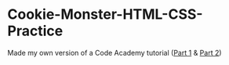 # Cookie-Monster-HTML-CSS-Practice
Made my own version of a Code Academy tutorial ([Part 1](https://www.youtube.com/watch?v=wzWmZYi4qMg&t=491s&ab_channel=Codecademy) & [Part 2](https://www.youtube.com/watch?v=EGMSlY2v5xk&t=0s&ab_channel=Codecademy)) 



